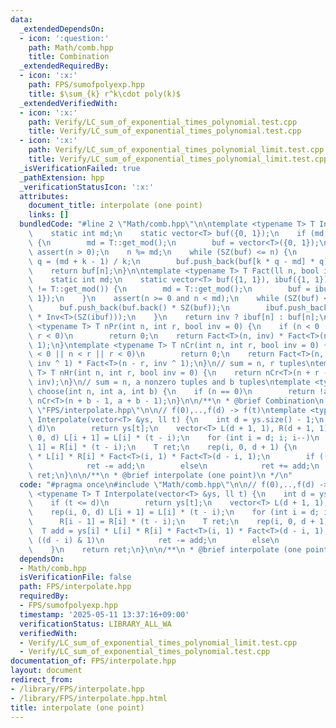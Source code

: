 ```yaml
---
data:
  _extendedDependsOn:
  - icon: ':question:'
    path: Math/comb.hpp
    title: Combination
  _extendedRequiredBy:
  - icon: ':x:'
    path: FPS/sumofpolyexp.hpp
    title: $\sum_{k} r^k\cdot poly(k)$
  _extendedVerifiedWith:
  - icon: ':x:'
    path: Verify/LC_sum_of_exponential_times_polynomial.test.cpp
    title: Verify/LC_sum_of_exponential_times_polynomial.test.cpp
  - icon: ':x:'
    path: Verify/LC_sum_of_exponential_times_polynomial_limit.test.cpp
    title: Verify/LC_sum_of_exponential_times_polynomial_limit.test.cpp
  _isVerificationFailed: true
  _pathExtension: hpp
  _verificationStatusIcon: ':x:'
  attributes:
    document_title: interpolate (one point)
    links: []
  bundledCode: "#line 2 \"Math/comb.hpp\"\n\ntemplate <typename T> T Inv(ll n) {\n\
    \    static int md;\n    static vector<T> buf({0, 1});\n    if (md != T::get_mod())\
    \ {\n        md = T::get_mod();\n        buf = vector<T>({0, 1});\n    }\n   \
    \ assert(n > 0);\n    n %= md;\n    while (SZ(buf) <= n) {\n        int k = SZ(buf),\
    \ q = (md + k - 1) / k;\n        buf.push_back(buf[k * q - md] * q);\n    }\n\
    \    return buf[n];\n}\n\ntemplate <typename T> T Fact(ll n, bool inv = 0) {\n\
    \    static int md;\n    static vector<T> buf({1, 1}), ibuf({1, 1});\n    if (md\
    \ != T::get_mod()) {\n        md = T::get_mod();\n        buf = ibuf = vector<T>({1,\
    \ 1});\n    }\n    assert(n >= 0 and n < md);\n    while (SZ(buf) <= n) {\n  \
    \      buf.push_back(buf.back() * SZ(buf));\n        ibuf.push_back(ibuf.back()\
    \ * Inv<T>(SZ(ibuf)));\n    }\n    return inv ? ibuf[n] : buf[n];\n}\n\ntemplate\
    \ <typename T> T nPr(int n, int r, bool inv = 0) {\n    if (n < 0 || n < r ||\
    \ r < 0)\n        return 0;\n    return Fact<T>(n, inv) * Fact<T>(n - r, inv ^\
    \ 1);\n}\ntemplate <typename T> T nCr(int n, int r, bool inv = 0) {\n    if (n\
    \ < 0 || n < r || r < 0)\n        return 0;\n    return Fact<T>(n, inv) * Fact<T>(r,\
    \ inv ^ 1) * Fact<T>(n - r, inv ^ 1);\n}\n// sum = n, r tuples\ntemplate <typename\
    \ T> T nHr(int n, int r, bool inv = 0) {\n    return nCr<T>(n + r - 1, r - 1,\
    \ inv);\n}\n// sum = n, a nonzero tuples and b tuples\ntemplate <typename T> T\
    \ choose(int n, int a, int b) {\n    if (n == 0)\n        return !a;\n    return\
    \ nCr<T>(n + b - 1, a + b - 1);\n}\n\n/**\n * @brief Combination\n */\n#line 3\
    \ \"FPS/interpolate.hpp\"\n\n// f(0),..,f(d) -> f(t)\ntemplate <typename T> T\
    \ Interpolate(vector<T> &ys, ll t) {\n    int d = ys.size() - 1;\n    if (t <=\
    \ d)\n        return ys[t];\n    vector<T> L(d + 1, 1), R(d + 1, 1);\n    rep(i,\
    \ 0, d) L[i + 1] = L[i] * (t - i);\n    for (int i = d; i; i--)\n        R[i -\
    \ 1] = R[i] * (t - i);\n    T ret;\n    rep(i, 0, d + 1) {\n        T add = ys[i]\
    \ * L[i] * R[i] * Fact<T>(i, 1) * Fact<T>(d - i, 1);\n        if ((d - i) & 1)\n\
    \            ret -= add;\n        else\n            ret += add;\n    }\n    return\
    \ ret;\n}\n\n/**\n * @brief interpolate (one point)\n */\n"
  code: "#pragma once\n#include \"Math/comb.hpp\"\n\n// f(0),..,f(d) -> f(t)\ntemplate\
    \ <typename T> T Interpolate(vector<T> &ys, ll t) {\n    int d = ys.size() - 1;\n\
    \    if (t <= d)\n        return ys[t];\n    vector<T> L(d + 1, 1), R(d + 1, 1);\n\
    \    rep(i, 0, d) L[i + 1] = L[i] * (t - i);\n    for (int i = d; i; i--)\n  \
    \      R[i - 1] = R[i] * (t - i);\n    T ret;\n    rep(i, 0, d + 1) {\n      \
    \  T add = ys[i] * L[i] * R[i] * Fact<T>(i, 1) * Fact<T>(d - i, 1);\n        if\
    \ ((d - i) & 1)\n            ret -= add;\n        else\n            ret += add;\n\
    \    }\n    return ret;\n}\n\n/**\n * @brief interpolate (one point)\n */"
  dependsOn:
  - Math/comb.hpp
  isVerificationFile: false
  path: FPS/interpolate.hpp
  requiredBy:
  - FPS/sumofpolyexp.hpp
  timestamp: '2025-05-11 13:37:16+09:00'
  verificationStatus: LIBRARY_ALL_WA
  verifiedWith:
  - Verify/LC_sum_of_exponential_times_polynomial_limit.test.cpp
  - Verify/LC_sum_of_exponential_times_polynomial.test.cpp
documentation_of: FPS/interpolate.hpp
layout: document
redirect_from:
- /library/FPS/interpolate.hpp
- /library/FPS/interpolate.hpp.html
title: interpolate (one point)
---
```

